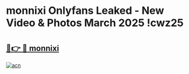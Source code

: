 # monnixi Onlyfans Leaked - New Video & Photos March 2025 !cwz25

# <h2><a href="https://ipo23i.iuczelnia.edu.pl?title=monnixi&ref=cwz25">🔗👉 🔴 monnixi</a></h2>

[![acn](https://github.com/user-attachments/assets/0f9c940e-d8b0-45ae-aac7-cd30a18b3e1c)](https://ipo23i.iuczelnia.edu.pl?title=monnixi&ref=cwz25)

